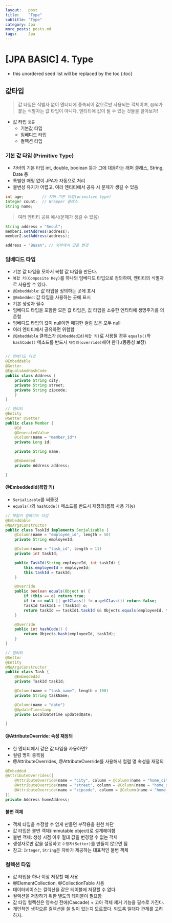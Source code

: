 ```yaml
---
layout:   post
title:    "Type"
subtitle: "Type"
category: Jpa
more_posts: posts.md
tags:     Jpa
---
```

# [JPA BASIC] 4. Type

<!--more-->
<!-- Table of contents -->
* this unordered seed list will be replaced by the toc
{:toc}

<!-- text -->

## 값타입
> 값 타입은 식별자 없이 엔티티에 종속되어 값으로만 사용되는 객체이며, @Id가 붙는 식별자는 값 타입이 아니다. 엔티티에 값이 될 수 있는 것들을 알아보자!

- 값 타입 `종류`
  - 기본값 타입
  - 임베디드 타입
  - 컬렉션 타입

### 기본 값 타입 (Primitive Type)
- 자바의 기본 타입 int, double, boolean 등과 그에 대응하는 래퍼 클래스, String, Date 등
- 특별한 매핑 없이 JPA가 자동으로 처리
- 불변성 유지가 어렵고, 여러 엔티티에서 공유 시 문제가 생길 수 있음

```java
int age;		// 자바 기본 타입(primitive type)
Integer count;	// Wrapper 클래스
String name;
```

> 여러 엔티티 공유 예시(문제가 생길 수 있음)

```java
String address = "Seoul";
member1.setAddress(address);
member2.setAddress(address);

address = "Busan"; // 외부에서 값을 변경
```

### 임베디드 타입
- 기본 값 타입을 모아서 복합 값 타입을 만든다.
- `복합 키(Composite Key)`를 하나의 임베디드 타입으로 정의하여, 엔티티의 식별자로 사용할 수 있다.
- `@Embeddable`: 값 타입을 정의하는 곳에 표시
- `@Embedded`: 값 타입을 사용하는 곳에 표시
- 기본 생성자 필수
- 임베디드 타입을 포함한 모든 값 타입은, 값 타입을 소유한 엔티티에 생명주기를 의존함
- 임베디드 타입의 값이 null이면 매핑한 컬럼 값은 모두 null
- 여러 엔티티에서 공유하면 위험함
- `@Embeddable` 클래스가 `@EmbeddedId(복합 키)`로 사용될 경우 `equals()`와 `hashCode()` 메소드를 반드시 `재정의(override)`해야 한다.(동등성 보장)

``` java

// 임베디드 타입
@Embeddable
@Getter
@EqualsAndHashCode
public class Address {
    private String city;
    private String street;
    private String zipcode;
    }
}

// 엔티티
@Entity
@Getter @Setter
public class Member {
    @Id
    @GeneratedValue
    @Column(name = "member_id")
    private Long id;

    private String name;

    @Embedded
    private Address address;

}

```

#### @EmbeddedId(복합 키)
- `Serializable`를 써줄것
- `equals()`와 `hashCode()` 메소드를 반드시 재정의(롬복 사용 가능)

``` java
// 복합키 임베디드 타입
@Embeddable
@NoArgsConstructor
public class TaskId implements Serializable {
    @Column(name = "employee_id", length = 50)
    private String employeeId;

    @Column(name = "task_id", length = 11)
    private int taskId;

    public TaskId(String employeeId, int taskId) {
        this.employeeId = employeeId;
        this.taskId = taskId;
    }

    @Override
    public boolean equals(Object o) {
        if (this == o) return true;
        if (o == null || getClass() != o.getClass()) return false;
        TaskId taskId1 = (TaskId) o;
        return taskId == taskId1.taskId && Objects.equals(employeeId, taskId1.employeeId);
    }

    @Override
    public int hashCode() {
        return Objects.hash(employeeId, taskId);
    }
}

// 엔티티
@Setter
@Entity
@NoArgsConstructor
public class Task {
    @EmbeddedId
    private TaskId taskId;

    @Column(name = "task_name", length = 100)
    private String taskName;

    @Column(name = "date")
    @UpdateTimestamp
    private LocalDateTime updatedDate;

}
```

#### @AttributeOverride: 속성 재정의
- 한 엔티티에서 같은 값 타입을 사용하면?
- 컬럼 명이 중복됨
- @AttributeOverrides, @AttributeOverride를 사용해서 컬럼 명 속성을 재정의

```java
@Embedded
@AttributeOverrides({
    @AttributeOverride(name = "city", column = @Column(name = "home_city")),
    @AttributeOverride(name = "street", column = @Column(name = "home_street")),
    @AttributeOverride(name = "zipcode", column = @Column(name = "home_zipcode"))
})
private Address homeAddress;
```

#### 불변 객체
- 객체 타입을 수정할 수 없게 만들면 부작용을 원천 차단
- 값 타입은 불변 객체(immutable object)로 설계해야함
- 불변 객체: 생성 시점 이후 절대 값을 변경할 수 없는 객체
- 생성자로만 값을 설정하고 `수정자(Setter)`를 만들지 않으면 됨
- 참고: `Integer`, `String`은 자바가 제공하는 대표적인 불변 객체

### 컬렉션 타입
- 값 타입을 하나 이상 저장할 때 사용
- @ElementCollection, @CollectionTable 사용
- 데이터베이스는 컬렉션을 같은 테이블에 저장할 수 없다.
- 컬렉션을 저장하기 위한 별도의 테이블이 필요함
- 값 타입 컬렉션은 영속성 전에(Cascade) + 고아 객체 제거 기능을 필수로 가진다.
- 개인적인 생각으론 컬렉션을 쓸 일이 있는지 모르겠다. 되도록 일대다 관계를 고려 하자.